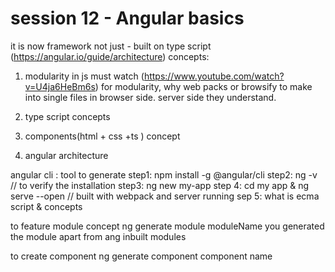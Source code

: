 # session 12 - Angular basics
it is now framework not just - built on type script
(https://angular.io/guide/architecture)
concepts:
1. modularity in js 
must watch (https://www.youtube.com/watch?v=U4ja6HeBm6s) 
for modularity, why web packs or browsify to make into single files in browser side. server side they understand.

2. type script concepts 
3. components(html + css +ts )  concept
4. angular architecture 

angular cli :
tool to generate 
step1: npm install -g @angular/cli
step2: ng -v // to verify the installation
step3: ng new my-app
step 4: cd my app & ng serve --open // built with webpack and server running
sep 5: what is ecma script & concepts

to feature module concept 
ng generate module moduleName
you generated the module apart from ang inbuilt modules

to create component 
 ng generate component component name
